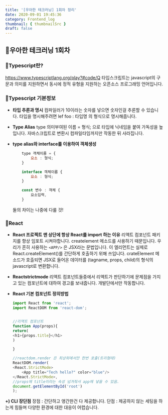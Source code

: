 ```yaml
---
title: '[우아한 테크러닝] 1회차 정리' 
date: 2020-09-01 19:45:36
category: Frontend_log
thumbnail: { thumbnailSrc }
draft: false
---
```



## 🌟우아한 테크러닝 1회차

### 🎯Typescript란?
https://www.typescriptlang.org/play?#code/Q
타입스크립트는 javascript의 구문과 의미를 지원하면서 동시에
정적 유형을 지원하는 오픈소스 프로그래밍 언어입니다.

### 🎯Typescript 기본정보
- **타입 추론과 명시**
    컴파일러가 10이라는 숫자를 넣으면 숫자인걸 추론할 수 있습니다.
    타입을 명시해주려면 lef foo : 타입명 의 형식으로 명시해줍니다.

- **Type Alias**
    type 의미부여된 이름 = 형식; 으로 타입에 닉네임을 붙여 가독성을 높입니다. 
    자바스크립트로 변환시 컴파일타임까지만 작동한 뒤 사라집니다.

- **type alias와 interface를 이용하여 객체생성**
    ```javascript
        type 객체이름 = {
            요소 : 형식;
        }

        interface 객체이름 {
            요소 : 형식;
        }

        const 변수 : 객체 {
            요소입력,
        }
    ```
    둘의 차이는 나중에 다룰 것!


### 🎯React

- **React 프로젝트 맨 상단에 항상 React를 import 하는 이유**
    리액트 컴포넌트 패키지를 항상 임포트 시켜야합니다. createlement 메소드를 사용하기 때문입니다.
    우리가 흔히 사용하는 `<APP/>` 은 JSX라는 문법입니다.
    이 엘리먼트는 실제로 React.createElement()를 간단하게 호출하기 위해 쓰입니다.
    crateElement 메소드가 호출되면 JSX로 들어온 데이터를 
    (tagname, props, child)의 형식의 javascript로 변환합니다.

- **Reactstrictmode**
    리액트 컴포넌트들중에서 리액트가 판단하기에 
    문제점을 가지고 있는 컴포넌트에 대하여 경고를 보내줍니다.
    개발단에서만 작동합니다.

- **React 기본 컴포넌트 정의방법**
    ``` javascript
    import React from 'react';
    import ReactDOM from 'react-dom';


    //리액트 컴포넌트
    function App(props){
    return(
    <h1>{props.title}</h1>
    )
    
    }

    //reactdom.render 은 최상위에서만 한번 호출(트리형태)
    ReactDOM.render(
    <React.StrictMode> 
        <App title="Tech hello?" color="blue"/>
    </React.StrictMode>,
    //props에 title이라는 속성 넘겨줘서 app에 넣을 수 있음.
    document.getElementById('root')
    );

    ``` 

**+) CLI 장단점**
장점 : 간단하고 앵간한건 다 제공합니다.
단점 : 제공하지 않는 세팅을 하는게 힘들며 다양한 환경에 대한 대응이 어렵습니다.
